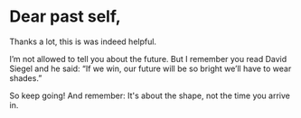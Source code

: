 # Dear past self,

Thanks a lot, this is was indeed helpful.

I’m not allowed to tell you about the future. But I remember you read David Siegel and he said: “If we win, our future will be so bright we’ll have to wear shades.”

So keep going! And remember: It's about the shape, not the time you arrive in.

